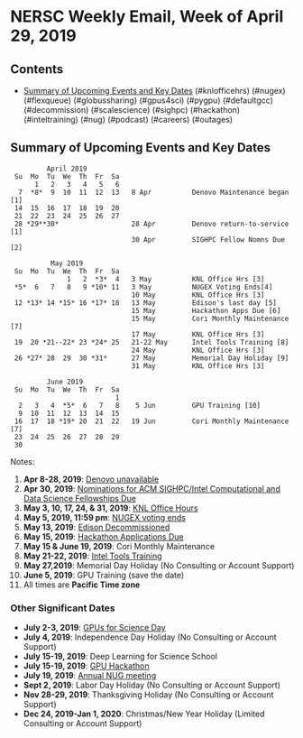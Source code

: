 # NERSC Weekly Email, Week of April 29, 2019 #

## Contents ## 

- [Summary of Upcoming Events and Key Dates](#dates)
(#knlofficehrs)
(#nugex)
(#flexqueue)
(#globussharing)
(#gpus4sci)
(#pygpu)
(#defaultgcc)
(#decommission)
(#scalescience)
(#sighpc)
(#hackathon)
(#inteltraining)
(#nug)
(#podcast)
(#careers)
(#outages)

## Summary of Upcoming Events and Key Dates <a name="dates"/> ##

             April 2019
     Su  Mo  Tu  We  Th  Fr  Sa
          1   2   3   4   5   6
      7  *8*  9  10  11  12  13   8 Apr          Denovo Maintenance began [1]
     14  15  16  17  18  19  20   
     21  22  23  24  25  26  27   
     28 *29**30*                  28 Apr         Denovo return-to-service [1]
                                  30 Apr         SIGHPC Fellow Nomns Due [2]

              May 2019
     Su  Mo  Tu  We  Th  Fr  Sa
                  1   2  *3*  4   3 May          KNL Office Hrs [3]
     *5*  6   7   8   9 *10* 11   3 May          NUGEX Voting Ends[4]
                                  10 May         KNL Office Hrs [3]
     12 *13* 14 *15* 16 *17* 18   13 May         Edison's last day [5]
                                  15 May         Hackathon Apps Due [6]
                                  15 May         Cori Monthly Maintenance [7]
                                  17 May         KNL Office Hrs [3]
     19  20 *21--22* 23 *24* 25   21-22 May      Intel Tools Training [8]
                                  24 May         KNL Office Hrs [3]
     26 *27* 28  29  30 *31*      27 May         Memorial Day Holiday [9]
                                  31 May         KNL Office Hrs [3]

             June 2019        
     Su  Mo  Tu  We  Th  Fr  Sa  
                              1  
      2   3   4  *5*  6   7   8    5 Jun         GPU Training [10]
      9  10  11  12  13  14  15  
     16  17  18 *19* 20  21  22   19 Jun         Cori Monthly Maintenance [7] 
     23  24  25  26  27  28  29  
     30                    


Notes:

1. **Apr 8-28, 2019**: [Denovo unavailable](#outages)
2. **Apr 30, 2019**: [Nominations for ACM SIGHPC/Intel Computational and Data Science Fellowships Due](#sighpc)
3. **May 3, 10, 17, 24, & 31, 2019**: [KNL Office Hours](#knlofficehrs)
4. **May 5, 2019, 11:59 pm**: [NUGEX voting ends](#nugex)
5. **May 13, 2019**: [Edison Decommissioned](#decommission)
6. **May 15, 2019**: [Hackathon Applications Due](#hackathon)
7. **May 15 & June 19, 2019**: Cori Monthly Maintenance
8. **May 21-22, 2019**: [Intel Tools Training](#inteltraining)
9. **May 27,2019**: Memorial Day Holiday (No Consulting or Account Support)
10. **June 5, 2019**: GPU Training (save the date)
11. All times are **Pacific Time zone**


### Other Significant Dates ###
- **July 2-3, 2019**: [GPUs for Science Day](#gpus4sci)
- **July 4, 2019**: Independence Day Holiday (No Consulting or Account Support)
- **July 15-19, 2019**: Deep Learning for Science School
- **July 15-19, 2019**: [GPU Hackathon](#hackathon)
- **July 19, 2019**: [Annual NUG meeting](#nug)
- **Sept 2, 2019**: Labor Day Holiday (No Consulting or Account Support)
- **Nov 28-29, 2019**: Thanksgiving Holiday (No Consulting or Account Support)
- **Dec 24, 2019-Jan 1, 2020**: Christmas/New Year Holiday (Limited Consulting or Account Support)


